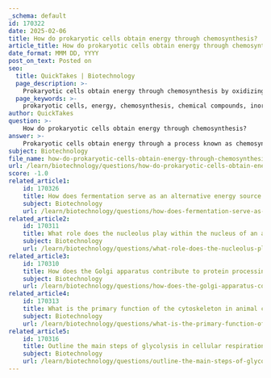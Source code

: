```yaml
---
_schema: default
id: 170322
date: 2025-02-06
title: How do prokaryotic cells obtain energy through chemosynthesis?
article_title: How do prokaryotic cells obtain energy through chemosynthesis?
date_format: MMM DD, YYYY
post_on_text: Posted on
seo:
  title: QuickTakes | Biotechnology
  page_description: >-
    Prokaryotic cells obtain energy through chemosynthesis by oxidizing inorganic compounds, allowing them to produce organic molecules necessary for survival in environments without sunlight.
  page_keywords: >-
    prokaryotic cells, energy, chemosynthesis, chemical compounds, inorganic substances, sulfur bacteria, nitrifying bacteria, methanogenic archaea, iron bacteria, chemoautotrophs, autotrophic, ecosystems, deep-sea hydrothermal vents
author: QuickTakes
question: >-
    How do prokaryotic cells obtain energy through chemosynthesis?
answer: >-
    Prokaryotic cells obtain energy through a process known as chemosynthesis, which involves the use of chemical compounds as an energy source. This process is distinct from photosynthesis, which relies on sunlight, and is particularly important in environments where sunlight is not available, such as deep-sea hydrothermal vents.\n\nChemosynthetic organisms, primarily certain bacteria and archaea, can oxidize inorganic substances to derive energy. The energy obtained from these chemical reactions is then used to convert carbon dioxide into organic compounds, a process that is essential for their survival. Here are some key points regarding how prokaryotic cells utilize chemosynthesis:\n\n1. **Energy Sources**: Prokaryotes can utilize a variety of inorganic compounds as energy sources. Common examples include:\n   - **Hydrogen sulfide (H2S)**: Oxidized by sulfur bacteria.\n   - **Ammonia (NH3)**: Used by nitrifying bacteria.\n   - **Methane (CH4)**: Oxidized by methanogenic archaea.\n   - **Iron ions**: Utilized by iron bacteria.\n\n2. **Chemical Reactions**: The process of chemosynthesis involves the oxidation of these compounds, which releases energy. For instance, the general reaction for chemosynthesis using hydrogen sulfide can be represented as:\n   $$\n   \text{Carbon dioxide} + \text{Hydrogen sulfide} + \text{Oxygen} \rightarrow \text{Glucose} + \text{Sulfur} + \text{Water}\n   $$\n\n3. **Autotrophic Nature**: Chemosynthetic bacteria are classified as chemoautotrophs because they can synthesize their own food from carbon dioxide using the energy derived from chemical reactions. This allows them to thrive in environments devoid of sunlight.\n\n4. **Ecological Importance**: Chemosynthesis plays a crucial role in ecosystems where light is not available, providing a primary source of energy for various organisms and contributing to the overall energy flow in those environments.\n\nIn summary, prokaryotic cells utilize chemosynthesis to obtain energy by oxidizing inorganic compounds, allowing them to produce organic molecules necessary for their growth and survival in diverse and often extreme environments.
subject: Biotechnology
file_name: how-do-prokaryotic-cells-obtain-energy-through-chemosynthesis.md
url: /learn/biotechnology/questions/how-do-prokaryotic-cells-obtain-energy-through-chemosynthesis
score: -1.0
related_article1:
    id: 170326
    title: How does fermentation serve as an alternative energy source in cells?
    subject: Biotechnology
    url: /learn/biotechnology/questions/how-does-fermentation-serve-as-an-alternative-energy-source-in-cells
related_article2:
    id: 170311
    title: What role does the nucleolus play within the nucleus of an animal cell?
    subject: Biotechnology
    url: /learn/biotechnology/questions/what-role-does-the-nucleolus-play-within-the-nucleus-of-an-animal-cell
related_article3:
    id: 170310
    title: How does the Golgi apparatus contribute to protein processing in animal cells?
    subject: Biotechnology
    url: /learn/biotechnology/questions/how-does-the-golgi-apparatus-contribute-to-protein-processing-in-animal-cells
related_article4:
    id: 170313
    title: What is the primary function of the cytoskeleton in animal cells?
    subject: Biotechnology
    url: /learn/biotechnology/questions/what-is-the-primary-function-of-the-cytoskeleton-in-animal-cells
related_article5:
    id: 170316
    title: Outline the main steps of glycolysis in cellular respiration.
    subject: Biotechnology
    url: /learn/biotechnology/questions/outline-the-main-steps-of-glycolysis-in-cellular-respiration
---
```


&nbsp;